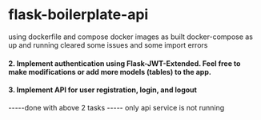 # flask-boilerplate-api
using dockerfile and compose
docker images as built
docker-compose as up and running
cleared some issues and some import errors
#### 2. Implement authentication using Flask-JWT-Extended. Feel free to make modifications or add more models (tables) to the app.

#### 3. Implement API for user registration, login, and logout
-----done with above 2 tasks -----
only api service is not running
